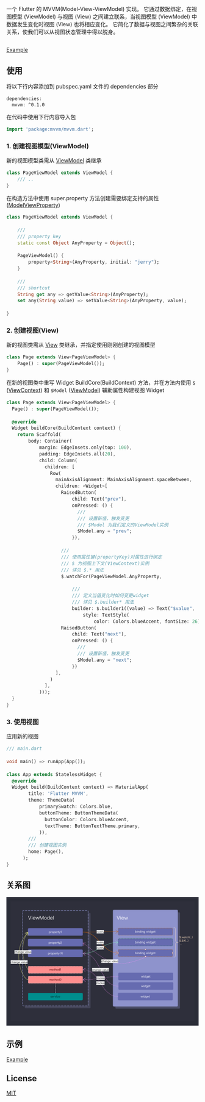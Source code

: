 

一个 Flutter 的 MVVM(Model-View-ViewModel) 实现。 它通过数据绑定，在视图模型 (ViewModel) 与视图 (View) 之间建立联系，当视图模型 (ViewModel) 中数据发生变化时视图 (View) 也将相应变化。 它简化了数据与视图之间繁杂的关联关系，使我们可以从视图状态管理中得以脱身。

##
[Example](./example/lib/main.dart)

  


## 使用

将以下行内容添加到 pubspec.yaml 文件的 dependencies 部分

```
dependencies:
  mvvm: ^0.1.0
```

在代码中使用下行内容导入包
```dart
import 'package:mvvm/mvvm.dart';
```


### 1. 创建视图模型(ViewModel)

新的视图模型类需从 [ViewModel](./lib/view_model.dart) 类继承

```dart
class PageViewModel extends ViewModel {
    /// ..
}
```

在构造方法中使用 super.property 方法创建需要绑定支持的属性([ModelViewProperty](./lib/property.dart))

```dart
class PageViewModel extends ViewModel {

    /// 
    /// property key
    static const Object AnyProperty = Object();

    PageViewModel() {
        property<String>(AnyProperty, initial: "jerry");
    }

    ///
    /// shortcut
    String get any => getValue<String>(AnyProperty);
    set any(String value) => setValue<String>(AnyProperty, value);

}
```


### 2. 创建视图(View)

新的视图类需从 [View](./lib/view.dart) 类继承，并指定使用刚刚创建的视图模型

```dart
class Page extends View<PageViewModel> {
    Page() : super(PageViewModel());
}
```

在新的视图类中重写 Widget BuildCore(BuildContext) 方法，并在方法内使用 `$` ([ViewContext](./lib/view_context.dart)) 和 `$Model` ([ViewModel](./lib/view_model.dart)) 辅助属性构建视图 Widget 

```dart
class Page extends View<PageViewModel> {
  Page() : super(PageViewModel());

  @override
  Widget buildCore(BuildContext context) {
    return Scaffold(
        body: Container(
            margin: EdgeInsets.only(top: 100),
            padding: EdgeInsets.all(20),
            child: Column(
              children: [
                Row(
                  mainAxisAlignment: MainAxisAlignment.spaceBetween,
                  children: <Widget>[
                    RaisedButton(
                        child: Text("prev"),
                        onPressed: () {
                          ///
                          /// 设置新值，触发变更
                          /// $Model 为我们定义的ViewModel实例
                          $Model.any = "prev";
                        }),

                    ///
                    /// 使用属性键(propertyKey)对属性进行绑定
                    /// $ 为视图上下文(ViewContext)实例
                    /// 详见 $.* 用法
                    $.watchFor(PageViewModel.AnyProperty,

                        ///
                        /// 定义当值变化时如何变更widget
                        /// 详见 $.builder* 用法
                        builder: $.builder1((value) => Text("$value",
                            style: TextStyle(
                                color: Colors.blueAccent, fontSize: 26)))),
                    RaisedButton(
                        child: Text("next"),
                        onPressed: () {
                          ///
                          /// 设置新值，触发变更
                          $Model.any = "next";
                        })
                  ],
                )
              ],
            )));
  }
}
```



### 3. 使用视图

应用新的视图


```dart
/// main.dart

void main() => runApp(App());

class App extends StatelessWidget {
  @override
  Widget build(BuildContext context) => MaterialApp(
        title: 'Flutter MVVM',
        theme: ThemeData(
            primarySwatch: Colors.blue,
            buttonTheme: ButtonThemeData(
              buttonColor: Colors.blueAccent,
              textTheme: ButtonTextTheme.primary,
            )),
        ///
        /// 创建视图实例
        home: Page(),
      );
}
```



## 关系图

![Alt text](./img.png)




## 示例

[Example](./example/lib/main.dart)

  
   

## License

[MIT](LICENSE)